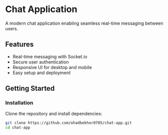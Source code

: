 # Chat Application

A modern chat application enabling seamless real-time messaging between users.

## Features

- Real-time messaging with Socket.io
- Secure user authentication
- Responsive UI for desktop and mobile
- Easy setup and deployment

## Getting Started

### Installation

Clone the repository and install dependencies:

```bash
git clone https://github.com/ohadbekhor0705/chat-app.git
cd chat-app



